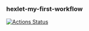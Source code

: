 ### hexlet-my-first-workflow
[![Actions Status](https://github.com/Arguzspb/hexlet-my-first-workflow/workflows/hexlet-check/badge.svg)](https://github.com/Arguzspb/hexlet-my-first-workflow/actions)